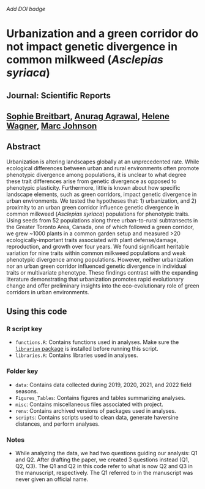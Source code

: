 *Add DOI badge*

# Urbanization and a green corridor do not impact genetic divergence in common milkweed (*Asclepias syriaca*)

## Journal: Scientific Reports

## [Sophie Breitbart](https://sbreitbart.github.io/), [Anurag Agrawal](https://agrawal.eeb.cornell.edu/), [Helene Wagner](https://sites.utm.utoronto.ca/wagnerlab/), [Marc Johnson](https://evoecolab.wordpress.com/)

## Abstract
Urbanization is altering landscapes globally at an unprecedented rate. While ecological differences between urban and rural environments often promote phenotypic divergence among populations, it is unclear to what degree these trait differences arise from genetic divergence as opposed to phenotypic plasticity. Furthermore, little is known about how specific landscape elements, such as green corridors, impact genetic divergence in urban environments. We tested the hypotheses that: 1) urbanization, and 2) proximity to an urban green corridor influence genetic divergence in common milkweed (*Asclepias syriaca*) populations for phenotypic traits. Using seeds from 52 populations along three urban-to-rural subtransects in the Greater Toronto Area, Canada, one of which followed a green corridor, we grew ~1000 plants in a common garden setup and measured >20 ecologically-important traits associated with plant defense/damage, reproduction, and growth over four years. We found significant heritable variation for nine traits within common milkweed populations and weak phenotypic divergence among populations. However, neither urbanization nor an urban green corridor influenced genetic divergence in individual traits or multivariate phenotype. These findings contrast with the expanding literature demonstrating that urbanization promotes rapid evolutionary change and offer preliminary insights into the eco-evolutionary role of green corridors in urban environments.

## Using this code

### R script key

* `functions.R`: Contains functions used in analyses. Make sure the [`librarian` package](https://cran.r-project.org/web/packages/librarian/vignettes/intro-to-librarian.html) is installed before running this script.
* `libraries.R`: Contains libraries used in analyses.

### Folder key

* `data`: Contains data collected during 2019, 2020, 2021, and 2022 field seasons.
* `Figures_Tables`: Contains figures and tables summarizing analyses.
* `misc`: Contains miscellaneous files associated with project.
* `renv`: Contains archived versions of packages used in analyses.
* `scripts`: Contains scripts used to clean data, generate haversine distances, and perform analyses.

### Notes

* While analyzing the data, we had two questions guiding our analysis: Q1 and Q2. After drafting the paper, we created 3 questions instead (Q1, Q2, Q3). The Q1 and Q2 in this code refer to what is now Q2 and Q3 in the manuscript, respectively. The Q1 referred to in the manuscript was never given an official name.

